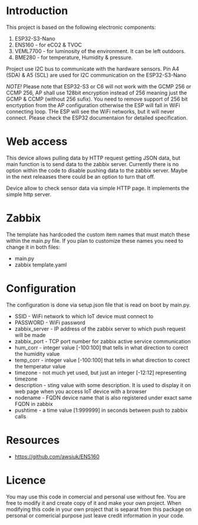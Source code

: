 # Introduction

This project is based on the following electronic components:
1. ESP32-S3-Nano
2. ENS160 - for eCO2 & TVOC
3. VEML7700 - for luminosity of the environment. It can be left outdoors.
4. BME280 - for temperature, Humidity & pressure.

Project use I2C bus to communicate with the hardware sensors.
Pin A4 (SDA) & A5 (SCL) are used for I2C communication on the ESP32-S3-Nano

_*NOTE!*_
Please note that ESP32-S3 or C6 will not work with the GCMP 256 or CCMP 256, AP shall use 128bit encryption instead of 256 meaning just the GCMP & CCMP (without 256 sufix).
You need to remove support of 256 bit encrtyption from the AP configuration otherwise the ESP will fall in WiFi connecting loop. THe ESP will see the WiFi networks,
but it will never connect. Please check the ESP32 documentaion for detailed specification. 

# Web access

This device allows pulling data by HTTP request getting JSON data, but main function is to send data to the zabbix server.
Currently there is no option within the code to disable pushing data to the zabbix server. Maybe in the next releaases there
could be an option to turn that off.

Device allow to check sensor data via simple HTTP page. It implements the simple http server. 

# Zabbix

The template has hardcoded the custom item names that must match these within the main.py file. If you plan to customize these names you need to change it in both files:
* main.py
* zabbix template.yaml

# Configuration

The configuration is done via setup.json file that is read on boot by main.py.
* SSID - WiFi network to which IoT device must connect to
* PASSWORD - WiFi password
* zabbix_server - IP address of the zabbix server to which push request will be made
* zabbix_port - TCP port number for zabbix active service communication
* hum_corr - integer value [-100:100] that tells in what direction to corect the humidity value
* temp_corr - integer value [-100:100] that tells in what direction to corect the temperatur value
* timezone - not much yet used, but just an integer [-12:12] representing timezone
* description - sting value with some description. It is used to display it on web page when you access IoT device with a browser
* nodename - FQDN device name that is also registered under exact same FQDN in zabbix
* pushtime - a time value [1:999999] in seconds between push to zabbix calls


# Resources
* https://github.com/awsiuk/ENS160

# Licence
You may use this code in comercial and personal use without fee. You are free to modify it and create copy of it and make your own project. When modifying this code in your own project that is separat from this package on personal or comericial purpose just leave credit information in your code.
